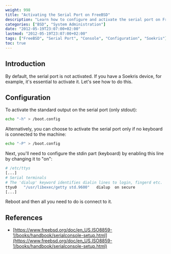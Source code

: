 ```yaml
---
weight: 998
title: "Activating the Serial Port on FreeBSD"
description: "Learn how to configure and activate the serial port on FreeBSD systems for remote access and console management."
categories: ["BSD", "System Administration"]
date: "2012-05-19T23:07:00+02:00"
lastmod: "2012-05-19T23:07:00+02:00"
tags: ["FreeBSD", "Serial Port", "Console", "Configuration", "Soekris"]
toc: true
---
```


## Introduction

By default, the serial port is not activated. If you have a Soekris device, for example, it's essential to activate it. Let's see how to do this.

## Configuration

To activate the standard output on the serial port (only stdout):

```bash
echo "-h" > /boot.config
```

Alternatively, you can choose to activate the serial port only if no keyboard is connected to the machine:

```bash
echo "-P" > /boot.config
```

Next, you'll need to configure the stdin part (keyboard) by enabling this line by changing it to "on":

```bash {linenos=false,hl_lines=[5]}
# /etc/ttys
[...]
# Serial terminals
# The 'dialup' keyword identifies dialin lines to login, fingerd etc.
ttyu0   "/usr/libexec/getty std.9600"   dialup  on secure
[...]
```

Reboot and then all you need to do is connect to it.

## References

- [https://www.freebsd.org/doc/en_US.ISO8859-1/books/handbook/serialconsole-setup.html](https://www.freebsd.org/doc/en_US.ISO8859-1/books/handbook/serialconsole-setup.html)
